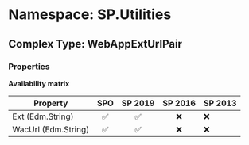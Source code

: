 # Namespace: SP.Utilities

## Complex Type: WebAppExtUrlPair

### Properties

**Availability matrix**

Property | SPO | SP 2019 | SP 2016 | SP 2013
----------|:---:|:-------:|:-------:|:-------
Ext (Edm.String) | ✅ | ✅ | ❌ | ❌
WacUrl (Edm.String) | ✅ | ✅ | ❌ | ❌

